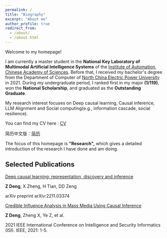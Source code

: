 ```yaml
---
permalink: /
title: "Biography"
excerpt: "About me"
author_profile: true
redirect_from: 
  - /about/
  - /about.html
---
```



Welcome to my homepage!

I am currently a master student in the **National Key Laboratory of Multimodal Artificial Intelligence Systems** of the [Institute of Automation, Chinese Academy of Sciences](http://www.ia.cas.cn/). Before that, I received my bachelor's degree from the Department of Computer of [North China Electric Power University](https://www.ncepu.edu.cn/) in 2021. During my undergraduate period, I ranked first in my major **(1/119)**, won the **National Scholarship**, and graduated as the **Outstanding Graduate**.

My research interest focuses on Deep causal learning, Causal inference, LLM Alignment and Social computing(e.g., information cascade, social resilience).

You can find my CV here : [CV](../assets/CV_En.pdf)

简历中文版：[简历](../assets/CV_中文.pdf)

The focus of this homepage is **"Research",** which gives a detailed introduction of the research I have done and am doing.

Selected Publications
------
[Deep causal learning: representation, discovery and inference](https://arxiv.org/abs/2211.03374)

**Z Deng**, X Zheng, H Tian, DD Zeng

arXiv preprint arXiv:2211.03374

 [Credible Influence Analysis in Mass Media Using Causal Inference](https://ieeexplore.ieee.org/abstract/document/9624679)
 
 **Z Deng**, Zheng X, Ye Z, et al.
 
 2021 IEEE International Conference on Intelligence and Security Informatics (ISI). IEEE, 2021: 1-5.
